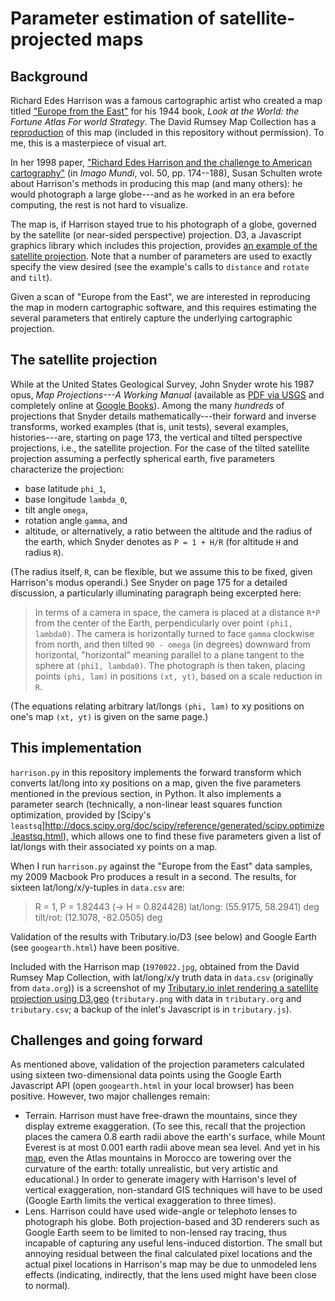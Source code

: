 Parameter estimation of satellite-projected maps
================================================

Background
----------

Richard Edes Harrison was a famous cartographic artist who created a map titled ["Europe from the East"](http://goo.gl/0C0T3) for his 1944 book, *Look at the World: the Fortune Atlas For world Strategy*. The David Rumsey Map Collection has a [reproduction](http://goo.gl/0C0T3) of this map (included in this repository without permission). To me, this is a masterpiece of visual art.

In her 1998 paper, ["Richard Edes Harrison and the challenge to American cartography"](http://www.jstor.org/stable/1151400) (in *Imago Mundi*, vol. 50, pp. 174--188), Susan Schulten wrote about Harrison's methods in producing this map (and many others): he would photograph a large globe---and as he worked in an era before computing, the rest is not hard to visualize.

The map is, if Harrison stayed true to his photograph of a globe, governed by the satellite (or near-sided perspective) projection. D3, a Javascript graphics library which includes this projection, provides [an example of the satellite projection](http://bl.ocks.org/mbostock/3790444). Note that a number of parameters are used to exactly specify the view desired (see the example's calls to `distance` and `rotate` and `tilt`).

Given a scan of "Europe from the East", we are interested in reproducing the map in modern cartographic software, and this requires estimating the several parameters that entirely capture the underlying cartographic projection.

The satellite projection
------------------------

While at the United States Geological Survey, John Snyder wrote his 1987 opus, *Map Projections---A Working Manual* (available as [PDF via USGS](http://pubs.er.usgs.gov/publication/pp1395) and completely online at [Google Books](http://books.google.com/books?id=nPdOAAAAMAAJ)). Among the many *hundreds* of projections that Snyder details mathematically---their forward and inverse transforms, worked examples (that is, unit tests), several examples, histories---are, starting on page 173, the vertical and tilted perspective projections, i.e., the satellite projection. For the case of the tilted satellite projection assuming a perfectly spherical earth, five parameters characterize the projection:

- base latitude `phi_1`,
- base longitude `lambda_0`,
- tilt angle `omega`,
- rotation angle `gamma`, and
- altitude, or alternatively, a ratio between the altitude and the radius of the earth, which Snyder denotes as `P = 1 + H/R` (for altitude `H` and radius `R`).

(The radius itself, `R`, can be flexible, but we assume this to be fixed, given Harrison's modus operandi.) See Snyder on page 175 for a detailed discussion, a particularly illuminating paragraph being excerpted here:

> In terms of a camera in space, the camera is placed at a distance
> `R*P` from the center of the Earth, perpendicularly over point
> `(phi1, lambda0)`. The camera is horizontally turned to face `gamma`
> clockwise from north, and then tilted `90 - omega` (in degrees)
> downward from horizontal, "horizontal" meaning parallel to a plane
> tangent to the sphere at `(phi1, lambda0)`. The photograph is then
> taken, placing points `(phi, lam)` in positions `(xt, yt)`, based on
> a scale reduction in `R`.

(The equations relating arbitrary lat/longs `(phi, lam)` to xy positions on one's map `(xt, yt)` is given on the same page.)

This implementation
-------------------
`harrison.py` in this repository implements the forward transform which converts lat/long into xy positions on a map, given the five parameters mentioned in the previous section, in Python. It also implements a parameter search (technically, a non-linear least squares function optimization, provided by [Scipy's `leastsq`]http://docs.scipy.org/doc/scipy/reference/generated/scipy.optimize.leastsq.html), which allows one to find these five parameters given a list of lat/longs with their associated xy points on a map.

When I run `harrison.py` against the "Europe from the East" data samples, my 2009 Macbook Pro produces a result in a second. The results, for sixteen lat/long/x/y-tuples in `data.csv` are:

> R = 1, P = 1.82443 (-> H = 0.824428)
> lat/long: (55.9175, 58.2941) deg
> tilt/rot: (12.1078, -82.0505) deg

Validation of the results with Tributary.io/D3 (see below) and Google Earth (see `googearth.html`) have been positive.

Included with the Harrison map (`1970022.jpg`, obtained from the David Rumsey Map Collection, with lat/long/x/y truth data in `data.csv` (originally from `data.org`)) is a screenshot of my [Tributary.io inlet rendering a satellite projection using D3.geo](http://tributary.io/inlet/5654960) (`tributary.png` with data in `tributary.org` and `tributary.csv`; a backup of the inlet's Javascript is in `tributary.js`).

Challenges and going forward
----------------------------

As mentioned above, validation of the projection parameters calculated using sixteen two-dimensional data points using the Google Earth Javascript API (open `googearth.html` in your local browser) has been positive. However, two major challenges remain:

- Terrain. Harrison must have free-drawn the mountains, since they display extreme exaggeration. (To see this, recall that the projection places the camera 0.8 earth radii above the earth's surface, while Mount Everest is at most 0.001 earth radii above mean sea level. And yet in his [map](http://goo.gl/0C0T3), even the Atlas mountains in Morocco are towering over the curvature of the earth: totally unrealistic, but very artistic and educational.) In order to generate imagery with Harrison's level of vertical exaggeration, non-standard GIS techniques will have to be used (Google Earth limits the vertical exaggeration to three times).
- Lens. Harrison could have used wide-angle or telephoto lenses to photograph his globe. Both projection-based and 3D renderers such as Google Earth seem to be limited to non-lensed ray tracing, thus incapable of capturing any useful lens-induced distortion. The small but annoying residual between the final calculated pixel locations and the actual pixel locations in Harrison's map may be due to unmodeled lens effects (indicating, indirectly, that the lens used might have been close to normal).
